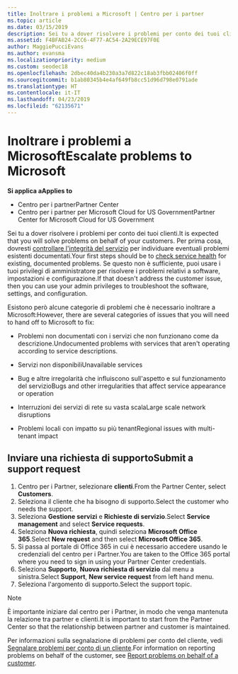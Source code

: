```yaml
---
title: Inoltrare i problemi a Microsoft | Centro per i partner
ms.topic: article
ms.date: 03/15/2019
description: Sei tu a dover risolvere i problemi per conto dei tuoi clienti. Tuttavia, esistono diverse categorie di problemi che è necessario passare a Microsoft di risolvere.
ms.assetid: F4BFAB24-2CC6-4F77-AC54-2A29ECE97F0E
author: MaggiePucciEvans
ms.author: evansma
ms.localizationpriority: medium
ms.custom: seodec18
ms.openlocfilehash: 2dbec40da4b230a3a7d822c18ab3fbb02406f0ff
ms.sourcegitcommit: b1ab80345b4e4af649fb8cc51d96d798e0791ade
ms.translationtype: HT
ms.contentlocale: it-IT
ms.lasthandoff: 04/23/2019
ms.locfileid: "62135671"
---
```

# <a name="escalate-problems-to-microsoft"></a><span data-ttu-id="29aa8-104">Inoltrare i problemi a Microsoft</span><span class="sxs-lookup"><span data-stu-id="29aa8-104">Escalate problems to Microsoft</span></span>

<span data-ttu-id="29aa8-105">**Si applica a**</span><span class="sxs-lookup"><span data-stu-id="29aa8-105">**Applies to**</span></span>

-  <span data-ttu-id="29aa8-106">Centro per i partner</span><span class="sxs-lookup"><span data-stu-id="29aa8-106">Partner Center</span></span>
-  <span data-ttu-id="29aa8-107">Centro per i partner per Microsoft Cloud for US Government</span><span class="sxs-lookup"><span data-stu-id="29aa8-107">Partner Center for Microsoft Cloud for US Government</span></span>


<span data-ttu-id="29aa8-108">Sei tu a dover risolvere i problemi per conto dei tuoi clienti.</span><span class="sxs-lookup"><span data-stu-id="29aa8-108">It is expected that you will solve problems on behalf of your customers.</span></span> <span data-ttu-id="29aa8-109">Per prima cosa, dovresti [controllare l'integrità del servizio](check-service-health.md) per individuare eventuali problemi esistenti documentati.</span><span class="sxs-lookup"><span data-stu-id="29aa8-109">Your first steps should be to [check service health](check-service-health.md) for existing, documented problems.</span></span> <span data-ttu-id="29aa8-110">Se questo non è sufficiente, puoi usare i tuoi privilegi di amministratore per risolvere i problemi relativi a software, impostazioni e configurazione.</span><span class="sxs-lookup"><span data-stu-id="29aa8-110">If that doesn't address the customer issue, then you can use your admin privileges to troubleshoot the software, settings, and configuration.</span></span>

<span data-ttu-id="29aa8-111">Esistono però alcune categorie di problemi che è necessario inoltrare a Microsoft:</span><span class="sxs-lookup"><span data-stu-id="29aa8-111">However, there are several categories of issues that you will need to hand off to Microsoft to fix:</span></span>

-   <span data-ttu-id="29aa8-112">Problemi non documentati con i servizi che non funzionano come da descrizione.</span><span class="sxs-lookup"><span data-stu-id="29aa8-112">Undocumented problems with services that aren't operating according to service descriptions.</span></span>

-   <span data-ttu-id="29aa8-113">Servizi non disponibili</span><span class="sxs-lookup"><span data-stu-id="29aa8-113">Unavailable services</span></span>

-   <span data-ttu-id="29aa8-114">Bug e altre irregolarità che influiscono sull'aspetto e sul funzionamento del servizio</span><span class="sxs-lookup"><span data-stu-id="29aa8-114">Bugs and other irregularities that affect service appearance or operation</span></span>

-   <span data-ttu-id="29aa8-115">Interruzioni dei servizi di rete su vasta scala</span><span class="sxs-lookup"><span data-stu-id="29aa8-115">Large scale network disruptions</span></span>

-   <span data-ttu-id="29aa8-116">Problemi locali con impatto su più tenant</span><span class="sxs-lookup"><span data-stu-id="29aa8-116">Regional issues with multi-tenant impact</span></span>

## <a name="submit-a-support-request"></a><span data-ttu-id="29aa8-117">Inviare una richiesta di supporto</span><span class="sxs-lookup"><span data-stu-id="29aa8-117">Submit a support request</span></span>

1. <span data-ttu-id="29aa8-118">Centro per i Partner, selezionare **clienti**.</span><span class="sxs-lookup"><span data-stu-id="29aa8-118">From the Partner Center, select **Customers**.</span></span>
2. <span data-ttu-id="29aa8-119">Seleziona il cliente che ha bisogno di supporto.</span><span class="sxs-lookup"><span data-stu-id="29aa8-119">Select the customer who needs the support.</span></span>
3. <span data-ttu-id="29aa8-120">Seleziona **Gestione servizi** e **Richieste di servizio**.</span><span class="sxs-lookup"><span data-stu-id="29aa8-120">Select **Service management** and select **Service requests**.</span></span>
4. <span data-ttu-id="29aa8-121">Seleziona **Nuova richiesta**, quindi seleziona **Microsoft Office 365**.</span><span class="sxs-lookup"><span data-stu-id="29aa8-121">Select **New request** and then select **Microsoft Office 365**.</span></span>
5. <span data-ttu-id="29aa8-122">Si passa al portale di Office 365 in cui è necessario accedere usando le credenziali del centro per i Partner.</span><span class="sxs-lookup"><span data-stu-id="29aa8-122">You are taken to the Office 365 portal where you need to sign in using your Partner Center credentials.</span></span>
6. <span data-ttu-id="29aa8-123">Seleziona **Supporto**, **Nuova richiesta di servizio** dal menu a sinistra.</span><span class="sxs-lookup"><span data-stu-id="29aa8-123">Select **Support**, **New service request** from left hand menu.</span></span>
7. <span data-ttu-id="29aa8-124">Seleziona l'argomento di supporto.</span><span class="sxs-lookup"><span data-stu-id="29aa8-124">Select the support topic.</span></span>

>[!NOTE]
><span data-ttu-id="29aa8-125">È importante iniziare dal centro per i Partner, in modo che venga mantenuta la relazione tra partner e clienti.</span><span class="sxs-lookup"><span data-stu-id="29aa8-125">It is important to start from the Partner Center so that the relationship between partner and customer is maintained.</span></span> 


<span data-ttu-id="29aa8-126">Per informazioni sulla segnalazione di problemi per conto del cliente, vedi [Segnalare problemi per conto di un cliente](report-problems-on-behalf-of-a-customer.md).</span><span class="sxs-lookup"><span data-stu-id="29aa8-126">For information on reporting problems on behalf of the customer, see [Report problems on behalf of a customer](report-problems-on-behalf-of-a-customer.md).</span></span>

 

 



